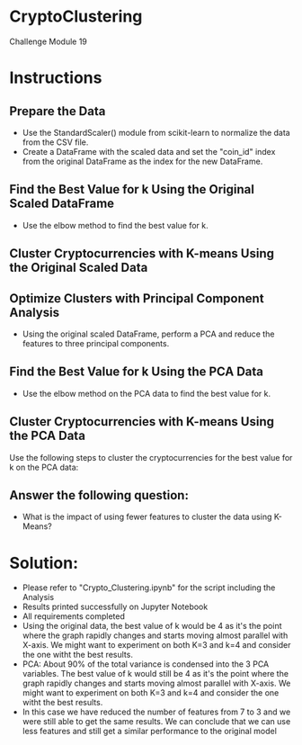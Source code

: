 # CryptoClustering
Challenge Module 19

# Instructions

## Prepare the Data

 - Use the StandardScaler() module from scikit-learn to normalize the data from the CSV file.
 - Create a DataFrame with the scaled data and set the "coin_id" index from the original DataFrame as the index for the new DataFrame.

## Find the Best Value for k Using the Original Scaled DataFrame

 - Use the elbow method to find the best value for k.

## Cluster Cryptocurrencies with K-means Using the Original Scaled Data

## Optimize Clusters with Principal Component Analysis

 - Using the original scaled DataFrame, perform a PCA and reduce the features to three principal components.

## Find the Best Value for k Using the PCA Data

 - Use the elbow method on the PCA data to find the best value for k.

## Cluster Cryptocurrencies with K-means Using the PCA Data
Use the following steps to cluster the cryptocurrencies for the best value for k on the PCA data:

## Answer the following question:

 - What is the impact of using fewer features to cluster the data using K-Means?

# Solution: 

 - Please refer to "Crypto_Clustering.ipynb" for the script including the Analysis
 - Results printed successfully on Jupyter Notebook
 - All requirements completed
 - Using the original data, the best value of k would be 4 as it's the point where the graph rapidly changes and starts moving almost parallel with X-axis. We might want to experiment on both K=3 and k=4 and consider the one witht the best results. 
 - PCA: About 90% of the total variance is condensed into the 3 PCA variables. The best value of k would still be 4 as it's the point where the graph rapidly changes and starts moving almost parallel with X-axis. We might want to experiment on both K=3 and k=4 and consider the one witht the best results.
 - In this case we have reduced the number of features from 7 to 3 and we were still able to get the same results. We can conclude that we can use less features and still get a similar performance to the original model